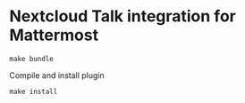 # Nextcloud Talk integration for Mattermost

```
make bundle
```

Compile and install plugin

```
make install
```
